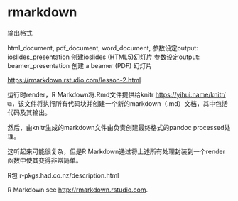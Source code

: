 # rmarkdown

输出格式

html_document,
pdf_document,
word_document,
参数设定output: ioslides_presentation 创建ioslides (HTML5)幻灯片
参数设定output: beamer_presentation 创建 a beamer (PDF) 幻灯片

https://rmarkdown.rstudio.com/lesson-2.html

运行时render，R Markdown将.Rmd文件提供给knitr https://yihui.name/knitr/ ⧉，该文件将执行所有代码块并创建一个新的markdown（.md）文档，其中包括代码及其输出。

然后，由knitr生成的markdown文件由负责创建最终格式的pandoc processed处理。

这听起来可能很复杂，但是R Markdown通过将上述所有处理封装到一个render函数中使其变得非常简单。



R包
r-pkgs.had.co.nz/description.html




R Markdown see <http://rmarkdown.rstudio.com>.